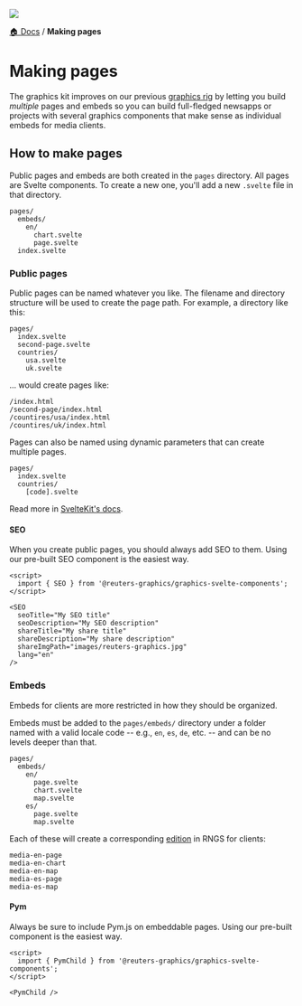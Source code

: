 ![](https://graphics.thomsonreuters.com/style-assets/images/logos/reuters-graphics-logo/svg/graphics-logo-color-dark.svg)

[🏠 Docs](https://github.com/reuters-graphics/bluprint_graphics-kit/blob/master/docs/developers/README.md) / **Making pages**

# Making pages

The graphics kit improves on our previous [graphics rig](https://github.com/reuters-graphics/bluprint_graphics-rig/) by letting you build _multiple_ pages and embeds so you can build full-fledged newsapps or projects with several graphics components that make sense as individual embeds for media clients.

## How to make pages

Public pages and embeds are both created in the `pages` directory. All pages are Svelte components. To create a new one, you'll add a new `.svelte` file in that directory.

```
pages/
  embeds/
    en/
      chart.svelte
      page.svelte
  index.svelte
```

### Public pages

Public pages can be named whatever you like. The filename and directory structure will be used to create the page path. For example, a directory like this:

```
pages/
  index.svelte
  second-page.svelte
  countries/
    usa.svelte
    uk.svelte
```

... would create pages like:

```
/index.html
/second-page/index.html
/countires/usa/index.html
/countires/uk/index.html
```

Pages can also be named using dynamic parameters that can create multiple pages.

```
pages/
  index.svelte
  countries/
    [code].svelte
```

Read more in [SvelteKit's docs](https://kit.svelte.dev/docs#routing-pages).

#### SEO

When you create public pages, you should always add SEO to them. Using our pre-built SEO component is the easiest way.

```svelte
<script>
  import { SEO } from '@reuters-graphics/graphics-svelte-components';
</script>

<SEO
  seoTitle="My SEO title"
  seoDescription="My SEO description"
  shareTitle="My share title"
  shareDescription="My share description"
  shareImgPath="images/reuters-graphics.jpg"
  lang="en"
/>
```

### Embeds

Embeds for clients are more restricted in how they should be organized.

Embeds must be added to the `pages/embeds/` directory under a folder named with a valid locale code -- e.g., `en`, `es`, `de`, etc. -- and can be no levels deeper than that.

```
pages/
  embeds/
    en/
      page.svelte
      chart.svelte
      map.svelte
    es/
      page.svelte
      map.svelte
```

Each of these will create a corresponding [edition](https://github.com/reuters-graphics/bluprint_graphics-kit/issues/1#issuecomment-811891029) in RNGS for clients:

```
media-en-page
media-en-chart
media-en-map
media-es-page
media-es-map
```

#### Pym

Always be sure to include Pym.js on embeddable pages. Using our pre-built component is the easiest way.

```svelte
<script>
  import { PymChild } from '@reuters-graphics/graphics-svelte-components';
</script>

<PymChild />
```
